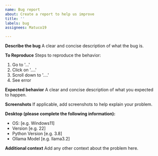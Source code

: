 ```yaml
---
name: Bug report
about: Create a report to help us improve
title: ''
labels: bug
assignees: Matuco19

---
```


**Describe the bug**
A clear and concise description of what the bug is.

**To Reproduce**
Steps to reproduce the behavior:
1. Go to '...'
2. Click on '....'
3. Scroll down to '....'
4. See error

**Expected behavior**
A clear and concise description of what you expected to happen.

**Screenshots**
If applicable, add screenshots to help explain your problem.

**Desktop (please complete the following information):**
 - OS: [e.g. Windows11]
 - Version [e.g. 22]
 - Python Version [e.g. 3.8]
 - Ollama Model [e.g. llama3.2]

**Additional context**
Add any other context about the problem here.
